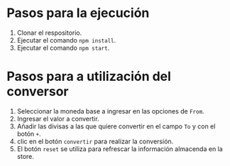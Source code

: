 # Pasos para la ejecución

1. Clonar el respositorio.
2. Ejecutar el comando `npm install`.
3. Ejecutar el comando `npm start`.

# Pasos para a utilización del conversor

1. Seleccionar la moneda base a ingresar en las opciones de `From`.
2. Ingresar el valor a convertir.
3. Añadir las divisas a las que quiere convertir en el campo `To` y con el botón `+`.
4. clic en el botón `convertir` para realizar la conversión.
5. El botón `reset` se utiliza para refrescar la información almacenda en la store.
